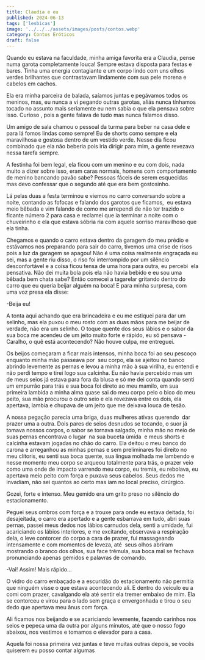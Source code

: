 ```yaml
---
title: Claudia e eu
published: 2024-06-13
tags: ['lesbicas']
image: '../../../assets/images/posts/contos.webp'
category: Contos Eróticos
draft: false
---
```

Quando eu estava na faculdade, minha amiga favorita era a Claudia, pense numa garota completamente louca! Sempre estava disposta para festas e bares. Tinha uma energia contagiante e um corpo lindo com uns olhos verdes brilhantes que contrastavam lindamente com sua pele morena e cabelos em cachos.

Ela era minha parceira de balada, saíamos juntas e pegávamos todos os meninos, mas, eu nunca a vi pegando outras garotas, aliás nunca tínhamos tocado no assunto mais seriamente eu nem sabia o que ela pensava sobre isso. Curioso , pois a gente falava de tudo mas nunca falamos disso.

Um amigo de sala chamou o pessoal da turma para beber na casa dele e para lá fomos lindas como sempre! Eu de shorts como sempre e ela maravilhosa e gostosa dentro de um vestido verde. Nesse dia ficou combinado que ela não beberia pois iria dirigir para mim, a gente revezava nessa tarefa sempre.

A festinha foi bem legal, ela ficou com um menino e eu com dois, nada muito a dizer sobre isso, eram caras normais, homens com comportamento de menino bancando pavão sabe? Pessoas fáceis de serem esquecidas mas devo confessar que o segundo até que era bem gostosinho.

Lá pelas duas a festa terminou e viemos no carro conversando sobre a noite, contando as fofocas e falando dos garotos que ficamos,  eu estava meio bêbada e vim falando de como me arrependi de não ter trazido o ficante número 2 para casa e reclamei que ia terminar a noite com o chuveirinho e ela que estava sóbria ria com aquele sorriso maravilhoso que ela tinha.

Chegamos e quando o carro estava dentro da garagem do meu prédio e estávamos nos preparando para sair do carro, tivemos uma crise de risos pois a luz da garagem se apagou! Não é uma coisa realmente engraçada eu sei, mas a gente riu disso, o riso foi interrompido por um silêncio desconfortável e a coisa ficou tensa de uma hora para outra, eu percebi  ela pensativa. Não dei muita bola pois ela não havia bebido e eu sou uma bêbada bem chata sabe? Então comecei a tagarelar gritando dentro do carro que eu queria beijar alguém na boca! E para minha surpresa, com uma voz presa ela disse:

-Beija eu!

A tonta aqui achando que era brincadeira e eu me estiquei para dar um selinho, mas ela puxou o meu rosto com as duas mãos para me beijar de verdade, não era um selinho. O toque quente dos seus lábios e o sabor da sua boca me acendeu de um jeito muito forte e rápido, eu só pensava - Caralho, o quê está acontecendo? Não houve culpa, me entreguei.

Os beijos começaram a ficar mais intensos, minha boca foi ao seu pescoço enquanto minha mão passeava por  seu corpo, ela se ajeitou no banco abrindo levemente as pernas e levou a minha mão à sua virilha, eu entendi e não perdi tempo e tirei logo sua calcinha. Eu não havia percebido mas um de meus seios já estava para fora da blusa e só me dei conta quando senti um empurrão para trás e sua boca foi direto ao meu mamilo, em sua primeira lambida a minha alma quase sai do meu corpo pelo o bico do meu peito, sua mão procurou o outro seio e ela revezava entre os dois, ela apertava, lambia e chupava de um jeito que me deixava louca de tesão.

A nossa pegação parecia uma briga, duas mulheres ativas querendo  dar prazer uma a outra. Dois pares de seios desnudos se tocando, o suor já tomava nossos corpos, o sabor se tornava salgado, minha mão no meio de suas pernas encontrava o lugar  na sua buceta úmida  e meus shorts e calcinha estavam jogadas no chão do carro. Ela deitou o meu banco do carona e arreganhou as minhas pernas e sem preliminares foi direito no meu clítoris, eu senti sua boca quente, sua língua molhada me lambendo e nesse momento meu corpo se arqueou totalmente para trás, o prazer veio como uma onde de impacto varrendo meu corpo, eu tremia, eu rebolava, eu apertava meio peito com força e puxava seus cabelos. Seus dedos me invadiam, não sei quantos ao certo mas iam no local preciso, cirúrgico.

Gozei, forte e intenso. Meu gemido era um grito preso no silêncio do estacionamento.

Peguei seus ombros com força e a trouxe para onde eu estava deitada, foi desajeitada, o carro era apertado e a gente esbarrava em tudo, abri suas pernas, passei meus dedos nos lábios carnudos dela, senti a umidade, fui acariciando os lábios interiores, e me excitando, observava a respiração dela, o leve contorcer do corpo a cara de prazer, fui massageando intensamente e com momentos de leveza, até  seus olhos abriram mostrando o branco dos olhos, sua face trêmula, sua boca mal se fechava pronunciando apenas gemidos e palavras de comando.

-Vai! Assim! Mais rápido...

O vidro do carro embaçado e a escuridão do estacionamento não permitia que ninguém visse o que estava acontecendo ali. E dentro do veículo eu a comi com prazer, cavalgando ela até sentir ela tremer embaixo de mim. Ela se contorceu e virou para o lado sem graça e envergonhada e tirou o seu dedo que apertava meu ânus com força.

Ali ficamos nos beijando e se acariciando levemente, fazendo carinhos nos seios e pepeca uma da outra por alguns minutos, até que o nosso fogo abaixou, nos vestimos e tomamos o elevador para a casa.

Aquela foi nossa primeira vez juntas e teve muitas outras depois, se vocês quiserem eu posso contar algumas
